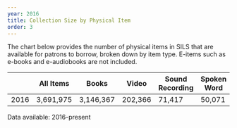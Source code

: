 ```yaml
---
year: 2016
title: Collection Size by Physical Item
order: 3
---
```


The chart below provides the number of physical items in SILS that are available for patrons to borrow, broken down by item type.  E-items such as e-books and e-audiobooks are not included.

|      | All Items | Books     | Video   | Sound Recording | Spoken Word | Serials | Other   |
| ---- | --------- | --------- | ------- | --------------- | ----------- | ------- | ------- |
| 2016 | 3,691,975 | 3,146,367 | 202,366 | 71,417          | 50,071      | 125,242 | 97,787  |

Data available: 2016-present